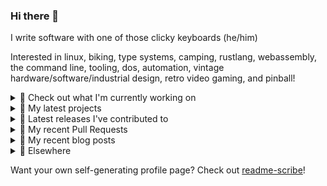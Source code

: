 ### Hi there 👋

I write software with one of those clicky keyboards (he/him)

Interested in linux, biking, type systems, camping, rustlang, webassembly, the command line, tooling, dos, automation, vintage hardware/software/industrial design, retro video gaming, and pinball!

<details><summary>👀 Check out what I'm currently working on</summary><br />

- [MetaMask/controllers](https://github.com/MetaMask/controllers) - Collection of platform-agnostic modules for creating secure data models for cryptocurrency wallets (1 day ago)
- [MetaMask/metamask-extension](https://github.com/MetaMask/metamask-extension) - :globe_with_meridians: :electric_plug: The MetaMask browser extension enables browsing Ethereum blockchain enabled websites (2 days ago)
- [MetaMask/metamask-mobile](https://github.com/MetaMask/metamask-mobile) - Mobile web browser providing access to websites that use the Ethereum blockchain (3 days ago)
- [rickycodes/card](https://github.com/rickycodes/card) - npx business card built with rust targeting wasm (2 weeks ago)
- [MetaMask/action-npm-publish](https://github.com/MetaMask/action-npm-publish) - GitHub Action to publish to NPM (2 weeks ago)
</details>

<details><summary>🌱 My latest projects</summary><br />

- [rickycodes/kitties](https://github.com/rickycodes/kitties) - micro site to browse CryptoKitties
- [rickycodes/pve-no-subscription](https://github.com/rickycodes/pve-no-subscription) - Proxmox VE No-Subscription Removal
- [rickycodes/ftse-rs](https://github.com/rickycodes/ftse-rs) - scrape and filter hl.co.uk market summaries
- [rickycodes/card](https://github.com/rickycodes/card) - npx business card built with rust targeting wasm
- [rickycodes/dat-proxy-browser](https://github.com/rickycodes/dat-proxy-browser) - Rough sketch of a decentralised (supporting DAT) mobile web browser built with react-native
</details>

<details><summary>🔭 Latest releases I've contributed to</summary><br />

- [MetaMask/metamask-mobile](https://github.com/MetaMask/metamask-mobile) ([v4.4.0](https://github.com/MetaMask/metamask-mobile/releases/tag/v4.4.0), 2 days ago) - Mobile web browser providing access to websites that use the Ethereum blockchain
- [MetaMask/metamask-extension](https://github.com/MetaMask/metamask-extension) ([v10.12.4](https://github.com/MetaMask/metamask-extension/releases/tag/v10.12.4), 3 days ago) - :globe_with_meridians: :electric_plug: The MetaMask browser extension enables browsing Ethereum blockchain enabled websites
- [MetaMask/controllers](https://github.com/MetaMask/controllers) ([v27.1.1](https://github.com/MetaMask/controllers/releases/tag/v27.1.1), 1 week ago) - Collection of platform-agnostic modules for creating secure data models for cryptocurrency wallets
- [rickycodes/card](https://github.com/rickycodes/card) ([v1.5.8](https://github.com/rickycodes/card/releases/tag/v1.5.8), 2 weeks ago) - npx business card built with rust targeting wasm
- [MetaMask/action-npm-publish](https://github.com/MetaMask/action-npm-publish) ([v1.0.0](https://github.com/MetaMask/action-npm-publish/releases/tag/v1.0.0), 2 weeks ago) - GitHub Action to publish to NPM
</details>

<details><summary>🔨 My recent Pull Requests</summary><br />

- [Use `github.sha` for publish jobs](https://github.com/MetaMask/controllers/pull/776) on [MetaMask/controllers](https://github.com/MetaMask/controllers) (1 day ago)
- [Update `crowdin/github-action`](https://github.com/MetaMask/metamask-extension/pull/14381) on [MetaMask/metamask-extension](https://github.com/MetaMask/metamask-extension) (3 days ago)
- [Fix attribution url](https://github.com/MetaMask/metamask-mobile/pull/4047) on [MetaMask/metamask-mobile](https://github.com/MetaMask/metamask-mobile) (3 days ago)
- [Remove `base_url` from crowdin.yml](https://github.com/MetaMask/metamask-extension/pull/14364) on [MetaMask/metamask-extension](https://github.com/MetaMask/metamask-extension) (4 days ago)
- [Improve create release](https://github.com/MetaMask/metamask-mobile/pull/4034) on [MetaMask/metamask-mobile](https://github.com/MetaMask/metamask-mobile) (4 days ago)
</details>

<details><summary>📜 My recent blog posts</summary><br />

- [Publishing my Website to the peer-to-peer Web](//ricky.codes/blog/posts/publishing-to-the-peer-to-peer-web/) (3 years ago)
</details>

<details><summary>🔗 Elsewhere</summary><br />

- Web: https://ricky.codes
- Twitter: https://twitter.com/rickycodes
- Blog: https://ricky.codes/blog
</details>

Want your own self-generating profile page? Check out [readme-scribe](https://github.com/muesli/readme-scribe)!

